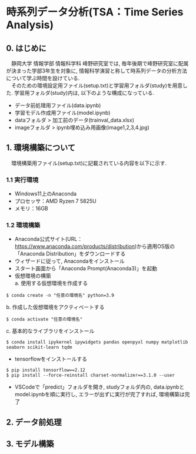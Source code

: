 # 時系列データ分析(TSA：Time Series Analysis)
## 0. はじめに
　静岡大学 情報学部 情報科学科 峰野研究室では, 毎年後期で峰野研究室に配属が決まった学部3年生を対象に, 情報科学演習と称して時系列データの分析方法について学ぶ時間を設けている.   
　そのための環境設定用ファイル(setup.txt)と学習用フォルダ(study)を用意した. 
 学習用フォルダ(study)内は, 以下のような構成になっている.  
- データ前処理用ファイル(data.ipynb)
- 学習モデル作成用ファイル(model.ipynb)
- dataフォルダ > 加工前のデータ(trainval_data.xlsx)
- imageフォルダ > ipynb埋め込み用画像(image1,2,3,4.jpg)
## 1. 環境構築について
　環境構築用ファイル(setup.txt)に記載されている内容を以下に示す.  
### 1.1 実行環境
- Windows11上のAnaconda  
- プロセッサ：AMD Ryzen 7 5825U  
- メモリ：16GB  
### 1.2 環境構築
- Anaconda公式サイト(URL：https://www.anaconda.com/products/distribution)から適用OS版の「Anaconda Distribution」をダウンロードする  
- ウィザードに従って, Anacondaをインストール  
- スタート画面から「Anaconda Prompt(Anaconda3)」を起動    
- 仮想環境の構築  
a. 使用する仮想環境を作成する  
```
$ conda create -n "任意の環境名" python=3.9
```  
b. 作成した仮想環境をアクティベートする  
```
$ conda activate "任意の環境名"
```  
c. 基本的なライブラリをインストール  
```
$ conda install ipykernel ipywidgets pandas openpyxl numpy matplotlib seaborn scikit-learn tqdm
```  
- tensorflowをインストールする  
```
$ pip install tensorflow==2.12
$ pip install --force-reinstall charset-normalizer==3.1.0 --user
```    
- VSCodeで「predict」フォルダを開き, studyフォルダ内の, data.ipynbとmodel.ipynbを順に実行し, エラーが出ずに実行が完了すれば, 環境構築は完了   
## 2. データ前処理
## 3. モデル構築
